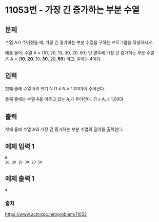 # 11053번 - 가장 긴 증가하는 부분 수열   
## 문제   
수열 A가 주어졌을 때, 가장 긴 증가하는&nbsp;부분&nbsp;수열을 구하는 프로그램을 작성하시오.   
   
예를 들어, 수열 A = {10, 20, 10, 30, 20, 50} 인 경우에 가장 긴 증가하는 부분&nbsp;수열은&nbsp;A = {__10__, __20__, 10, __30__, 20, __50__} 이고, 길이는 4이다.   
   
## 입력   
첫째 줄에 수열 A의 크기 N (1 ≤ N ≤ 1,000)이 주어진다.   
   
둘째 줄에는 수열 A를 이루고 있는 A<sub>i</sub>가 주어진다. (1 ≤ A<sub>i</sub> ≤ 1,000)   
   
## 출력   
첫째 줄에 수열 A의 가장 긴 증가하는 부분 수열의 길이를 출력한다.   
   
## 예제 입력 1   
```   
6
10 20 10 30 20 50   
```   
## 예제 출력 1   
```   
4   
```   

### 출처
https://www.acmicpc.net/problem/11053